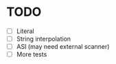 # TODO

- [ ] Literal
- [ ] String interpolation
- [ ] ASI (may need external scanner)
- [ ] More tests
